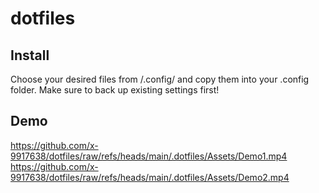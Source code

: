 # dotfiles
## Install
Choose your desired files from /.config/ and copy them into your .config folder. Make sure to back up existing settings first!
## Demo
https://github.com/x-9917638/dotfiles/raw/refs/heads/main/.dotfiles/Assets/Demo1.mp4
https://github.com/x-9917638/dotfiles/raw/refs/heads/main/.dotfiles/Assets/Demo2.mp4
